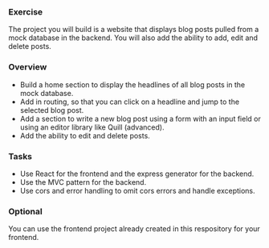 ### Exercise

The project you will build is a website that displays blog posts pulled from a mock database in the backend.
You will also add the ability to add, edit and delete posts.

### Overview

- Build a home section to display the headlines of all blog posts in the mock database.
- Add in routing, so that you can click on a headline and jump to the selected blog post.
- Add a section to write a new blog post using a form with an input field or using an editor library like Quill (advanced).
- Add the ability to edit and delete posts.

### Tasks

- Use React for the frontend and the express generator for the backend.
- Use the MVC pattern for the backend.
- Use cors and error handling to omit cors errors and handle exceptions.

### Optional

You can use the frontend project already created in this respository for your frontend.
